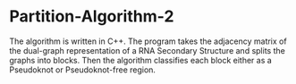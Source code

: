 # Partition-Algorithm-2
The algorithm is written in C++. The program takes the adjacency matrix of the dual-graph representation of a RNA Secondary Structure and splits the graphs into blocks. Then the algorithm classifies each block either as a Pseudoknot or Pseudoknot-free region.
